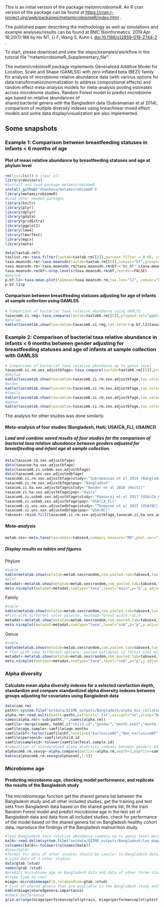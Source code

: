 


This is an initial version of the package *metamicrobiomeR*. An R cran version of the package can be found at <https://cran.r-project.org/web/packages/metamicrobiomeR/index.html> .  

The published paper describing the methodology as well as simulations and example analyses/results can be found at BMC Bioinformatics. 2019 Apr 16;20(1):188 by Ho NT, Li F, Wang S, Kuhn L <doi:10.1186/s12859-019-2744-2> . 

To start, please download and view the steps/examples/workflow in the tutorial file "metamicrobiomeR_Supplementary_file". 

The *metamicrobiomeR* package implements Generalized Additive Model for Location, Scale and Shape (GAMLSS) 
    with zero inflated beta (BEZI) family for analysis of microbiome relative abundance data (with various         options for data transformation/normalization to address compositional effects) and 
    random effect meta-analysis models for meta-analysis pooling estimates across microbiome studies.
    Random Forest model to predict microbiome age based on relative abundances of  
    shared bacterial genera with the Bangladesh data (Subramanian et al 2014), 
    comparison of multiple diversity indexes using linear/linear mixed effect models 
    and some data display/visualization are also implemented.


## Some snapshots

### Example 1: Comparison between breastfeeding statuses in infants < 6 months of age
#### Plot of mean relative abundance by breastfeeding statuses and age at phylum level  


```r
rm(list=ls()) # clear all
library(devtools)
#install and load package metamicrobiomeR
install_github("nhanhocu/metamicrobiomeR")
library(metamicrobiomeR) 
#Load other needed packages 
library(knitr)
library(plyr)
library(dplyr)
library(gdata)
library(gridExtra)
library(ggplot2)
library(lme4) 
library(lmerTest)
library(mgcv) 
library(meta) 

data(taxtab.rm7)
taxlist.rm<-taxa.filter(taxtab=taxtab.rm[[5]],percent.filter = 0.05, relabund.filter = 0.00005)
taxa.meansdn.rm<-taxa.meansdn(taxtab=taxtab.rm[[5]],sumvar="bf",groupvar="age.sample")
taxa.meansdn.rm<-taxa.meansdn.rm[taxa.meansdn.rm$bf!="No_BF" &taxa.meansdn.rm$age.sample<=6,]
taxa.meansdn.rm$bf<-drop.levels(taxa.meansdn.rm$bf,reorder=FALSE)
#phylum
p.bf.l2<-taxa.mean.plot(tabmean=taxa.meansdn.rm,tax.lev="l2", comvar="bf", groupvar="age.sample",mean.filter=0.005, show.taxname="short")
p.bf.l2$p
```

#### Comparison between breastfeeding statuses adjusting for age of infants at sample collection using GAMLSS 

```r
# Comparison of bacterial taxa relative abundance using GAMLSS 
taxacom6.zi.rmg<-taxa.compare(taxtab=taxtab6.rm[[5]],propmed.rel="gamlss",comvar="bf",adjustvar="age.sample",longitudinal="yes",p.adjust.method="fdr")
#phylum
kable(taxcomtab.show(taxcomtab=taxacom6.zi.rmg,tax.select=p.bf.l2$taxuse.rm, showvar="bfNon_exclusiveBF", tax.lev="l2",readjust.p=TRUE,p.adjust.method="fdr",p.cutoff = 1))
```


### Example 2: Comparison of bacterial taxa relative abundance in infants < 6 months between gender adjusting for breastfeeding statuses and age of infants at sample collection with GAMLSS 

```r
# Comparison of bacterial taxa relative abundance up to genus level 
taxacom6.zi.rm.sex.adjustbfage<-taxa.compare(taxtab=taxtab6.rm[[5]],propmed.rel="gamlss",comvar="gender",adjustvar=c("bf","age.sample"),longitudinal="yes")
#phylum
kable(taxcomtab.show(taxcomtab=taxacom6.zi.rm.sex.adjustbfage,tax.select="none", showvar="genderMale", tax.lev="l2",p.adjust.method="fdr"))
#order
kable(taxcomtab.show(taxcomtab=taxacom6.zi.rm.sex.adjustbfage,tax.select="none", showvar="genderMale", tax.lev="l4",p.adjust.method="fdr"))
#family
kable(taxcomtab.show(taxcomtab=taxacom6.zi.rm.sex.adjustbfage,tax.select="none", showvar="genderMale", tax.lev="l5",p.adjust.method="fdr"))
#genus
kable(taxcomtab.show(taxcomtab=taxacom6.zi.rm.sex.adjustbfage,tax.select="none", showvar="genderMale", tax.lev="l6",p.adjust.method="fdr"))
```

The analysis for other studies was done similarly. 

#### Meta-analysis of four studies (Bangladesh, Haiti, USA(CA_FL), USA(NC))
##### Load and combine saved results of four studies for the comparison of bacterial taxa relative abundance between genders adjusted for breastfeeding and infant age at sample collection.   

```r
data(taxacom.rm.sex.adjustbfage)
data(taxacom.ha.sex.adjustbfage)
data(taxacom6.zi.usbmk.sex.adjustbfage)
data(taxacom6.unc.sex.adjustedbfage)
taxacom6.zi.rm.sex.adjustbfage$study<-"Subramanian et al 2014 (Bangladesh)"
taxacom6.zi.rm.sex.adjustbfage$pop<-"Bangladesh"
taxacom.zi.ha.sex.adjustbfage$study<-"Bender et al 2016 (Haiti)"
taxacom.zi.ha.sex.adjustbfage$pop<-"Haiti"
taxacom6.zi.usbmk.sex.adjustbfage$study<-"Pannaraj et al 2017 (USA(CA_FL))"
taxacom6.zi.usbmk.sex.adjustbfage$pop<-"USA(CA_FL)"
taxacom6.zi.unc.sex.adjustedbfage$study<-"Thompson et al 2015 (USA(NC))"
taxacom6.zi.unc.sex.adjustedbfage$pop<-"USA(NC)"
tabsex4<-rbind.fill(taxacom6.zi.rm.sex.adjustbfage,taxacom.zi.ha.sex.adjustbfage,taxacom6.zi.usbmk.sex.adjustbfage,taxacom6.zi.unc.sex.adjustedbfage)
```

##### Meta-analysis 
```r
metab.sex<-meta.taxa(taxcomdat=tabsex4,summary.measure="RR",pool.var="id",studylab="study",backtransform=FALSE,percent.meta=0.5,p.adjust.method="fdr")
```
##### Display results as tables and figures. 
Phylum
```r
#table 
kable(metatab.show(metatab=metab.sex$random,com.pooled.tab=tabsex4,tax.lev="l2",showvar="genderMale",p.cutoff.type="p", p.cutoff=0.05,display="table"))
#plot
metadat<-metatab.show(metatab=metab.sex$random,com.pooled.tab=tabsex4,tax.lev="l2",showvar="genderMale",p.cutoff.type="p", p.cutoff=1,display="data")
meta.niceplot(metadat=metadat,sumtype="taxa",level="main",p="p",p.adjust="p.adjust",phyla.col="rainbow",forest.col="by.estimate",leg.key.size=1,leg.text.size=8,heat.text.x.size=7,heat.text.x.angle=0,forest.axis.text.y=8,forest.axis.text.x=7, point.ratio = c(4,2),line.ratio = c(2,1))
```
Family
```r
#table 
kable(metatab.show(metatab=metab.sex$random,com.pooled.tab=tabsex4,tax.lev="l5",showvar="genderMale",p.cutoff.type="p", p.cutoff=0.05,display="table"))
#Plot with different color palette, heatmap-forest width ratio
metadat<-metatab.show(metatab=metab.sex$random,com.pooled.tab=tabsex4,tax.lev="l5",showvar="genderMale",p.cutoff.type="p", p.cutoff=1,display="data")
meta.niceplot(metadat=metadat,sumtype="taxa",level="sub",p="p",p.adjust="p.adjust",phyla.col="rainbow",heat.forest.width.ratio =c(1,1.5), neg.palette = "Greens",pos.palette = "Purples",p.sig.heat="yes",leg.key.size=1,leg.text.size=8,heat.text.x.size=7,forest.axis.text.y=8,forest.axis.text.x=7)
```
Genus 
```r
#table 
kable(metatab.show(metatab=metab.sex$random,com.pooled.tab=tabsex4,tax.lev="l6",showvar="genderMale",p.cutoff.type="p", p.cutoff=0.05,display="table"))
# Plot with some different options: pooled estimates in forest plot with the same color scales as heatmap, those with p-values<0.05 in bold, FDR adjusted p-values<0.1 in triangles
metadat<-metatab.show(metatab=metab.sex$random,com.pooled.tab=tabsex4,tax.lev="l6",showvar="genderMale",p.cutoff.type="p", p.cutoff=1,display="data")
meta.niceplot(metadat=metadat,sumtype="taxa",level="sub",p="p",p.adjust="p.adjust",phyla.col="rainbow",p.sig.heat="yes",heat.forest.width.ratio =c(1,1.3),forest.col="by.estimate",leg.key.size=0.8,leg.text.size=10,heat.text.x.size=6,forest.axis.text.y=7,forest.axis.text.x=6, point.ratio = c(4,2),line.ratio = c(2,1))
```
### Alpha diversity 
#### Calculate mean alpha diversity indexes for a selected rarefaction depth, standardize and compare standardized alpha diversity indexes between groups adjusting for covariates using Bangladesh data 

```r
data(sam.rm)
patht<-system.file("extdata/QIIME_outputs/Bangladesh/alpha_div_collated", package = "metamicrobiomeR", mustWork = TRUE)
alpha.rm<-read.multi(patht=patht,patternt=".txt",assignt="no",study="Bangladesh")
names(alpha.rm)<-sub(patht,"",names(alpha.rm))
samfile<-merge(samde, he50[,c("child.id","gender","month.exbf","month.food")],by="child.id")
samfile$age.sample<-samfile$age.months
samfile$bf<-factor(samfile$bf,levels=c("ExclusiveBF","Non_exclusiveBF","No_BF"))
samfile$personid<-samfile$child.id
samfile$sampleid<-tolower(samfile$fecal.sample.id)
#comparison of standardized alpha diversity indexes between genders adjusting for breastfeeding and infant age at sample collection in infants <=6 months of age 
alphacom6.rm.sexsg<-alpha.compare(datlist=alpha.rm,depth=3,mapfile=samfile,mapsampleid="fecal.sample.id",comvar="gender",adjustvar=c("age.sample","bf"),longitudinal="yes",age.limit=6,standardize=TRUE)
kable(alphacom6.rm.sexsg$alphasum[,1:5])
```

### Microbiome age
#### Predicting microbiome age, checking model performance, and replicate the results of the Bangladesh study
The *microbiomeage* function get the shared genera list between the Bangladesh study and all other included studies,  get the training and test sets from Bangladesh data based on the shared genera list, fit the train Random Forest model and predict microbiome age in the test set of Bangladesh data and data from all included studies, check for performance of the model based on the shared genera list on Bangladesh healthy cohort data, reproduce the findings of the Bangladesh malnutrition study.   

```r
#load Bangladesh taxa relative abundance summary up to genus level merged with mapping file (output from QIIME)
bal6<-read.delim(system.file("extdata/QIIME_outputs/Bangladesh/tax_mapping7", "Subramanian_et_al_mapping_file_L6.txt", package = "metamicrobiomeR", mustWork = TRUE))
colnames(bal6)<-tolower(colnames(bal6))
#View(bal6)
#format for data of other studies should be similar to Bangladesh data, must have 'age.sample' variable as age of infant at stool sample collection 
# Load data of 3 other studies 
data(gtab.3stud)
names(gtab.3stud)
#predict microbiome age on Bangladesh data and data of other three studies based on shared genera across 4 studies  
#(take time to run)
miage<-microbiomeage(l6.relabundtab=gtab.3stud)
# list of shared genera that are available in the Bangladesh study and other included studies 
kable(miage$sharedgenera.importance)
#check performance
grid.arrange(miage$performanceplot$ptrain, miage$performanceplot$ptest,nrow=1)
```


